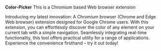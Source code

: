 <b>Color-Picker</b>
This is a Chromium based Web browser extension

Introducing my latest innovation: A Chromium browser (Chrome and Edge Web browser) extension designed for Google Chrome users. With this extension, you can effortlessly discover the color of any element on your current tab with a simple navigation. Seamlessly integrating real-time functionality, this tool offers practical utility for a range of applications. Experience the convenience firsthand – try it out today!
